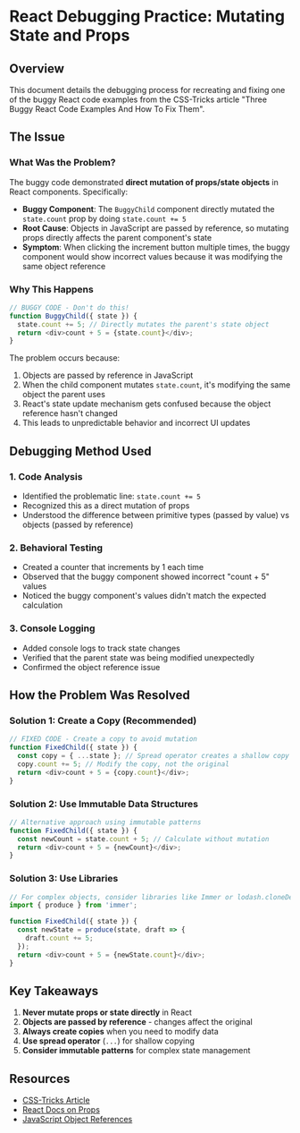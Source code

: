 # React Debugging Practice: Mutating State and Props

## Overview
This document details the debugging process for recreating and fixing one of the buggy React code examples from the CSS-Tricks article "Three Buggy React Code Examples And How To Fix Them".

## The Issue

### What Was the Problem?
The buggy code demonstrated **direct mutation of props/state objects** in React components. Specifically:

- **Buggy Component**: The `BuggyChild` component directly mutated the `state.count` prop by doing `state.count += 5`
- **Root Cause**: Objects in JavaScript are passed by reference, so mutating props directly affects the parent component's state
- **Symptom**: When clicking the increment button multiple times, the buggy component would show incorrect values because it was modifying the same object reference

### Why This Happens
```javascript
// BUGGY CODE - Don't do this!
function BuggyChild({ state }) {
  state.count += 5; // Directly mutates the parent's state object
  return <div>count + 5 = {state.count}</div>;
}
```

The problem occurs because:
1. Objects are passed by reference in JavaScript
2. When the child component mutates `state.count`, it's modifying the same object the parent uses
3. React's state update mechanism gets confused because the object reference hasn't changed
4. This leads to unpredictable behavior and incorrect UI updates

## Debugging Method Used

### 1. Code Analysis
- Identified the problematic line: `state.count += 5`
- Recognized this as a direct mutation of props
- Understood the difference between primitive types (passed by value) vs objects (passed by reference)

### 2. Behavioral Testing
- Created a counter that increments by 1 each time
- Observed that the buggy component showed incorrect "count + 5" values
- Noticed the buggy component's values didn't match the expected calculation

### 3. Console Logging
- Added console logs to track state changes
- Verified that the parent state was being modified unexpectedly
- Confirmed the object reference issue

## How the Problem Was Resolved

### Solution 1: Create a Copy (Recommended)
```javascript
// FIXED CODE - Create a copy to avoid mutation
function FixedChild({ state }) {
  const copy = { ...state }; // Spread operator creates a shallow copy
  copy.count += 5; // Modify the copy, not the original
  return <div>count + 5 = {copy.count}</div>;
}
```

### Solution 2: Use Immutable Data Structures
```javascript
// Alternative approach using immutable patterns
function FixedChild({ state }) {
  const newCount = state.count + 5; // Calculate without mutation
  return <div>count + 5 = {newCount}</div>;
}
```

### Solution 3: Use Libraries
```javascript
// For complex objects, consider libraries like Immer or lodash.cloneDeep
import { produce } from 'immer';

function FixedChild({ state }) {
  const newState = produce(state, draft => {
    draft.count += 5;
  });
  return <div>count + 5 = {newState.count}</div>;
}
```

## Key Takeaways

1. **Never mutate props or state directly** in React
2. **Objects are passed by reference** - changes affect the original
3. **Always create copies** when you need to modify data
4. **Use spread operator** (`...`) for shallow copying
5. **Consider immutable patterns** for complex state management

## Resources

- [CSS-Tricks Article](https://css-tricks.com/three-buggy-react-code-examples-and-how-to-fix-them/)
- [React Docs on Props](https://react.dev/learn/passing-props-to-a-component)
- [JavaScript Object References](https://developer.mozilla.org/en-US/docs/Web/JavaScript/Reference/Operators/Destructuring_assignment)
